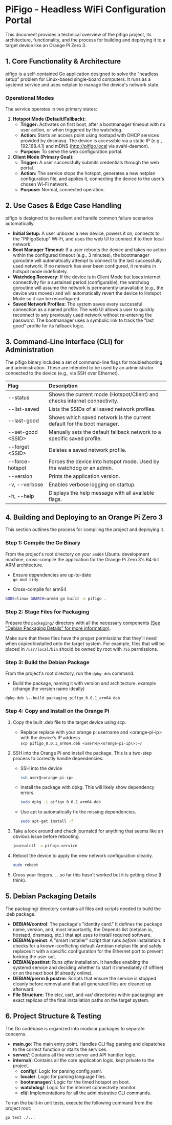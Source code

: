 # **PiFigo \- Headless WiFi Configuration Portal**

This document provides a technical overview of the pifigo project, its architecture, functionality, and the process for building and deploying it to a target device like an Orange Pi Zero 3\.

## **1\. Core Functionality & Architecture**

pifigo is a self-contained Go application designed to solve the "headless setup" problem for Linux-based single-board computers. It runs as a systemd service and uses netplan to manage the device's network state.

### **Operational Modes**

The service operates in two primary states:

1. **Hotspot Mode (Default/Fallback):**  
   * **Trigger:** Activates on first boot, after a bootmanager timeout with no user action, or when triggered by the watchdog.  
   * **Action:** Starts an access point using hostapd with DHCP services provided by dnsmasq. The device is accessible via a static IP (e.g., 192.168.4.1) and mDNS (http://pifigo.local via avahi-daemon).  
   * **Purpose:** To serve the web configuration portal.  
2. **Client Mode (Primary Goal):**  
   * **Trigger:** A user successfully submits credentials through the web portal.  
   * **Action:** The service stops the hotspot, generates a new netplan configuration file, and applies it, connecting the device to the user's chosen Wi-Fi network.  
   * **Purpose:** Normal, connected operation.

## **2\. Use Cases & Edge Case Handling**

pifigo is designed to be resilient and handle common failure scenarios automatically.

* **Initial Setup:** A user unboxes a new device, powers it on, connects to the "PiFigoSetup" Wi-Fi, and uses the web UI to connect it to their local network.  
* **Boot Manager Timeout:** If a user reboots the device and takes no action within the configured timeout (e.g., 3 minutes), the bootmanager goroutine will automatically attempt to connect to the last successfully used network. If no network has ever been configured, it remains in hotspot mode indefinitely.  
* **Watchdog Recovery:** If the device is in Client Mode but loses internet connectivity for a sustained period (configurable), the watchdog goroutine will assume the network is permanently unavailable (e.g., the device was moved) and will automatically revert the device to Hotspot Mode so it can be reconfigured.  
* **Saved Network Profiles:** The system saves every successful connection as a named profile. The web UI allows a user to quickly reconnect to any previously used network without re-entering the password. The bootmanager uses a symbolic link to track the "last good" profile for its fallback logic.

## **3\. Command-Line Interface (CLI) for Administration**

The pifigo binary includes a set of command-line flags for troubleshooting and administration. These are intended to be used by an administrator connected to the device (e.g., via SSH over Ethernet).

| Flag | Description |
| :---- | :---- |
| \--status | Shows the current mode (Hotspot/Client) and checks internet connectivity. |
| \--list-saved | Lists the SSIDs of all saved network profiles. |
| \--last-good | Shows which saved network is the current default for the boot manager. |
| \--set-good \<SSID\> | Manually sets the default fallback network to a specific saved profile. |
| \--forget \<SSID\> | Deletes a saved network profile. |
| \--force-hotspot | Forces the device into hotspot mode. Used by the watchdog or an admin. |
| \--version | Prints the application version. |
| \-v, \--verbose | Enables verbose logging on startup. |
| \-h, \--help | Displays the help message with all available flags. |

## **4\. Building and Deploying to an Orange Pi Zero 3**

This section outlines the process for compiling the project and deploying it.

### **Step 1: Compile the Go Binary**

From the project's root directory on your `amd64` Ubuntu development machine, cross-compile the application for the Orange Pi Zero 3's 64-bit ARM architecture.  
- Ensure dependencies are up-to-date  
`go mod tidy`

- Cross-compile for arm64  
```Bash
GOOS=linux GOARCH=arm64 go build -o pifigo .
```

### **Step 2: Stage Files for Packaging**

Prepare the `packaging/` directory with all the necessary components [(See "Debian Packaging Details" for more information)](#5-debian-packaging-details). 

Make sure that these files have the proper permissions that they'll need when copied/installed onto the target system. For example, files that will be placed in `/usr/local/bin` should be owned by root with `755` permissions.


### **Step 3: Build the Debian Package**

From the project's root directory, run the `dpkg-deb` command. 

- Build the package, naming it with version and architecture. 
example (change the version name ideally)

`dpkg-deb \--build packaging pifigo_0.0.1_arm64.deb`

### **Step 4: Copy and Install on the Orange Pi**

1. Copy the built .deb file to the target device using scp.  
   -  Replace replace <user> with your orange pi username and \<orange-pi-ip\> with the device's IP address  
   `scp pifigo_0.0.1_arm64.deb <user>@\<orange-pi-ip\>:~/`

2. SSH into the Orange Pi and install the package. This is a two-step process to correctly handle dependencies.  
   - SSH into the device
      ```bash
      ssh user@<orange-pi-ip>
      ```


   - Install the package with dpkg. This will likely show dependency errors.  
      ```bash
      sudo dpkg -i pifigo_0.0.1_arm64.deb
      ```

   - Use apt to automatically fix the missing dependencies.  
      ```bash
      sudo apt-get install -f
      ```
3. Take a look around and check journalctl for anything that seems like an obvious issue before rebooting. 
   ```bash
   journalctl -u pifigo.service
   ```

4. Reboot the device to apply the new network configuration cleanly.  
   ```bash
   sudo reboot
   ```
5. Cross your fingers. . . so far this hasn't worked but it is getting close (I think).
   
## **5\. Debian Packaging Details**

The packaging/ directory contains all files and scripts needed to build the .deb package.

* **DEBIAN/control**: The package's "identity card." It defines the package name, version, and, most importantly, the Depends list (netplan.io, hostapd, dnsmasq, etc.) that apt uses to install required software.  
* **DEBIAN/preinst**: A "smart installer" script that runs *before* installation. It checks for a known-conflicting default Armbian netplan file and safely replaces it with a specific configuration for the Ethernet port to prevent locking the user out.  
* **DEBIAN/postinst**: Runs *after* installation. It handles enabling the systemd service and deciding whether to start it immediately (if offline) or on the next boot (if already online).  
* **DEBIAN/prerm & postrm**: Scripts that ensure the service is stopped cleanly before removal and that all generated files are cleaned up afterward.  
* **File Structure**: The etc/, usr/, and var/ directories within packaging/ are exact replicas of the final installation paths on the target system.

## **6\. Project Structure & Testing**

The Go codebase is organized into modular packages to separate concerns.

* **main.go**: The main entry point. Handles CLI flag parsing and dispatches to the correct function or starts the services.  
* **server/**: Contains all the web server and API handler logic.
* **internal/**: Contains all the core application logic, kept private to the project.  
  * **config/**: Logic for parsing config.yaml.  
  * **locale/**: Logic for parsing language files.  
  * **bootmanager/**: Logic for the timed hotspot on boot.  
  * **watchdog/**: Logic for the internet connectivity monitor.  
  * **cli/**: Implementations for all the administrative CLI commands.  


To run the built-in unit tests, execute the following command from the project root:  
```bash
go test ./...  
```
